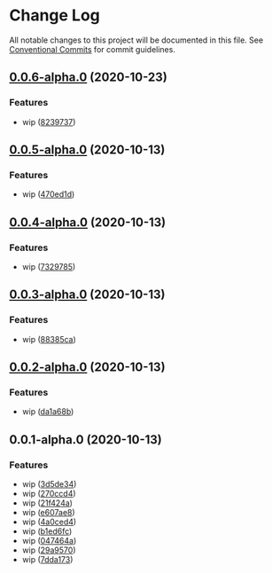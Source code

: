 # Change Log

All notable changes to this project will be documented in this file.
See [Conventional Commits](https://conventionalcommits.org) for commit guidelines.

## [0.0.6-alpha.0](https://github.com/stbui/one/compare/v0.0.5-alpha.0...v0.0.6-alpha.0) (2020-10-23)


### Features

* wip ([8239737](https://github.com/stbui/one/commit/82397376ddbc8eb5dbc17123632c3cc507ab0e24))





## [0.0.5-alpha.0](https://github.com/stbui/one/compare/v0.0.4-alpha.0...v0.0.5-alpha.0) (2020-10-13)


### Features

* wip ([470ed1d](https://github.com/stbui/one/commit/470ed1d85d2b8256443683f2caa53f111a594728))





## [0.0.4-alpha.0](https://github.com/stbui/one/compare/v0.0.3-alpha.0...v0.0.4-alpha.0) (2020-10-13)


### Features

* wip ([7329785](https://github.com/stbui/one/commit/732978555692439fa881f231053941e05993ab52))





## [0.0.3-alpha.0](https://github.com/stbui/one/compare/v0.0.2-alpha.0...v0.0.3-alpha.0) (2020-10-13)


### Features

* wip ([88385ca](https://github.com/stbui/one/commit/88385ca4883f5046d815392d2a12632d0944d13a))





## [0.0.2-alpha.0](https://github.com/stbui/one/compare/v0.0.1-alpha.0...v0.0.2-alpha.0) (2020-10-13)


### Features

* wip ([da1a68b](https://github.com/stbui/one/commit/da1a68bf83e034906d6eeb882820373ea100641c))





## 0.0.1-alpha.0 (2020-10-13)


### Features

* wip ([3d5de34](https://github.com/stbui/one/commit/3d5de3494b571d0a577d2d3feee0012e8477fa01))
* wip ([270ccd4](https://github.com/stbui/one/commit/270ccd431581f0e994ff15daeea60c21c01a0c48))
* wip ([21f424a](https://github.com/stbui/one/commit/21f424a1e918d935faadae28f6f2619ea62cf627))
* wip ([e607ae8](https://github.com/stbui/one/commit/e607ae8a91256f687fa560a7d735692d6e9a0c36))
* wip ([4a0ced4](https://github.com/stbui/one/commit/4a0ced4a6b2e9fc218b430f6601b36f737f5de1f))
* wip ([b1ed6fc](https://github.com/stbui/one/commit/b1ed6fc589ff333719e6a117b79167a3831efcb7))
* wip ([047464a](https://github.com/stbui/one/commit/047464a597108dd4407f5c7327d19ad93653dcf8))
* wip ([29a9570](https://github.com/stbui/one/commit/29a957005ecd8ef8863e73722ecee8758e926a03))
* wip ([7dda173](https://github.com/stbui/one/commit/7dda1737d84c6d1a9ef65a450acc899150cbaf43))
